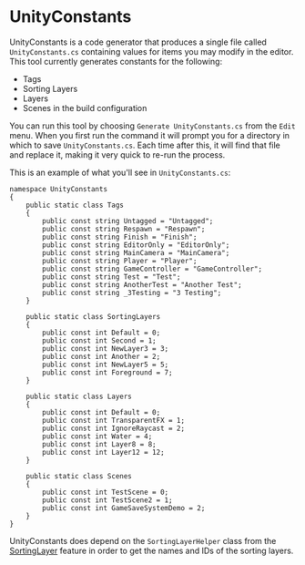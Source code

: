 UnityConstants
===

UnityConstants is a code generator that produces a single file called `UnityConstants.cs` containing values for items you may modify in the editor. This tool currently generates constants for the following:

- Tags
- Sorting Layers
- Layers
- Scenes in the build configuration

You can run this tool by choosing `Generate UnityConstants.cs` from the `Edit` menu. When you first run the command it will prompt you for a directory in which to save `UnityConstants.cs`. Each time after this, it will find that file and replace it, making it very quick to re-run the process.

This is an example of what you'll see in `UnityConstants.cs`:

    namespace UnityConstants
    {
        public static class Tags
        {
            public const string Untagged = "Untagged";
            public const string Respawn = "Respawn";
            public const string Finish = "Finish";
            public const string EditorOnly = "EditorOnly";
            public const string MainCamera = "MainCamera";
            public const string Player = "Player";
            public const string GameController = "GameController";
            public const string Test = "Test";
            public const string AnotherTest = "Another Test";
            public const string _3Testing = "3 Testing";
        }

        public static class SortingLayers
        {
            public const int Default = 0;
            public const int Second = 1;
            public const int NewLayer3 = 3;
            public const int Another = 2;
            public const int NewLayer5 = 5;
            public const int Foreground = 7;
        }

        public static class Layers
        {
            public const int Default = 0;
            public const int TransparentFX = 1;
            public const int IgnoreRaycast = 2;
            public const int Water = 4;
            public const int Layer8 = 8;
            public const int Layer12 = 12;
        }

        public static class Scenes
        {
            public const int TestScene = 0;
            public const int TestScene2 = 1;
            public const int GameSaveSystemDemo = 2;
        }
    }

UnityConstants does depend on the `SortingLayerHelper` class from the [SortingLayer](https://github.com/nickgravelyn/UnityToolbag/tree/master/SortingLayer) feature in order to get the names and IDs of the sorting layers.
